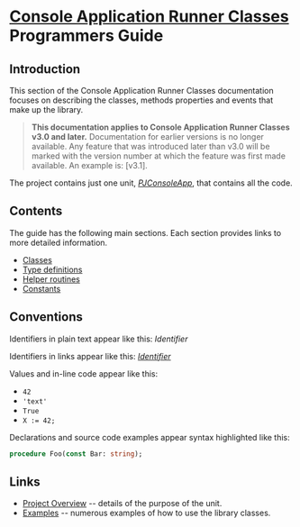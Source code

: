 # [Console Application Runner Classes](../ConsoleApp.md) Programmers Guide

## Introduction

This section of the Console Application Runner Classes documentation focuses on describing the classes, methods properties and events that make up the library.

> **This documentation applies to Console Application Runner Classes v3.0 and later.** Documentation for earlier versions is no longer available. Any feature that was introduced later than v3.0 will be marked with the version number at which the feature was first made available. An example is: [v3.1].

The project contains just one unit, [_PJConsoleApp_](./API/PJConsoleApp.md), that contains all the code.

## Contents

The guide has the following main sections. Each section provides links to more detailed information.

* [Classes](./API/Classes.md)
* [Type definitions](./API/Types.md)
* [Helper routines](./API/Routines.md)
* [Constants](./API/Constants.md)

## Conventions

Identifiers in plain text appear like this: _Identifier_

Identifiers in links appear like this: [_Identifier_](#conventions)

Values and in-line code appear like this:

* `42`
* `'text'`
* `True`
* `X := 42;`

Declarations and source code examples appear syntax highlighted like this:

```pascal
procedure Foo(const Bar: string);
```

## Links

* [Project Overview](./Overview.md) -- details of the purpose of the unit.
* [Examples](./Examples.md) -- numerous examples of how to use the library classes.
